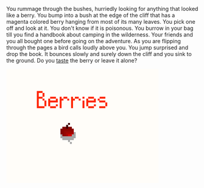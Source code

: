 You rummage through the bushes, hurriedly looking for anything that looked like
a berry. You bump into a bush at the edge of the cliff that has a magenta
colored berry hanging from most of its many leaves. You pick one off and look at
it. You don't know if it is poisonous. You burrow in your bag till you find a
handbook about camping in the wilderness. Your friends and you all bought one
before going on the adventure. As you are flipping through the pages a bird
calls loudly above you. You jump surprised and drop the book. It bounces slowly
and surely down the cliff and you sink to the ground. Do you [taste](./taste.md)
the berry or leave it alone?   

![PIXEL picture by me][MainImage]

[MainImage]: images/Berries.png
